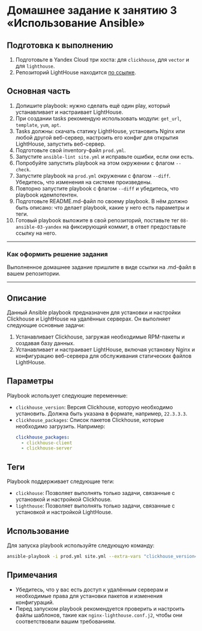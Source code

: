 # Домашнее задание к занятию 3 «Использование Ansible»

## Подготовка к выполнению

1. Подготовьте в Yandex Cloud три хоста: для `clickhouse`, для `vector` и для `lighthouse`.
2. Репозиторий LightHouse находится [по ссылке](https://github.com/VKCOM/lighthouse).

## Основная часть

1. Допишите playbook: нужно сделать ещё один play, который устанавливает и настраивает LightHouse.
2. При создании tasks рекомендую использовать модули: `get_url`, `template`, `yum`, `apt`.
3. Tasks должны: скачать статику LightHouse, установить Nginx или любой другой веб-сервер, настроить его конфиг для открытия LightHouse, запустить веб-сервер.
4. Подготовьте свой inventory-файл `prod.yml`.
5. Запустите `ansible-lint site.yml` и исправьте ошибки, если они есть.
6. Попробуйте запустить playbook на этом окружении с флагом `--check`.
7. Запустите playbook на `prod.yml` окружении с флагом `--diff`. Убедитесь, что изменения на системе произведены.
8. Повторно запустите playbook с флагом `--diff` и убедитесь, что playbook идемпотентен.
9. Подготовьте README.md-файл по своему playbook. В нём должно быть описано: что делает playbook, какие у него есть параметры и теги.
10. Готовый playbook выложите в свой репозиторий, поставьте тег `08-ansible-03-yandex` на фиксирующий коммит, в ответ предоставьте ссылку на него.

---

### Как оформить решение задания

Выполненное домашнее задание пришлите в виде ссылки на .md-файл в вашем репозитории.

---
## Описание

Данный Ansible playbook предназначен для установки и настройки Clickhouse и LightHouse на удалённых серверах. Он выполняет следующие основные задачи:

1. Устанавливает Clickhouse, загружая необходимые RPM-пакеты и создавая базу данных.
2. Устанавливает и настраивает LightHouse, включая установку Nginx и конфигурацию веб-сервера для обслуживания статических файлов LightHouse.

## Параметры

Playbook использует следующие переменные:

- `clickhouse_version`: Версия Clickhouse, которую необходимо установить. Должна быть указана в формате, например, `22.3.3.3`.
- `clickhouse_packages`: Список пакетов Clickhouse, которые необходимо загрузить. Например:
  ```yaml
  clickhouse_packages:
    - clickhouse-client
    - clickhouse-server
  ```

## Теги

Playbook поддерживает следующие теги:

- `clickhouse`: Позволяет выполнять только задачи, связанные с установкой и настройкой Clickhouse.
- `lighthouse`: Позволяет выполнять только задачи, связанные с установкой и настройкой LightHouse.

## Использование

Для запуска playbook используйте следующую команду:

```bash
ansible-playbook -i prod.yml site.yml --extra-vars "clickhouse_version=22.3.3.3 clickhouse_packages=['clickhouse-client', 'clickhouse-server']" --tags "clickhouse"
```


## Примечания

- Убедитесь, что у вас есть доступ к удалённым серверам и необходимые права для установки пакетов и изменения конфигураций.
- Перед запуском playbook рекомендуется проверить и настроить файлы шаблонов, такие как `nginx-lighthouse.conf.j2`, чтобы они соответствовали вашим требованиям.


